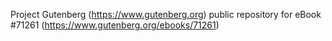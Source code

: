 Project Gutenberg (https://www.gutenberg.org) public repository for
eBook #71261 (https://www.gutenberg.org/ebooks/71261)
